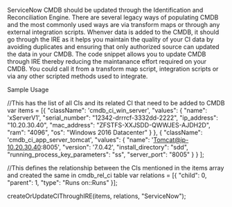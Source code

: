 ServiceNow CMDB should be updated through the Identification and Reconciliation Engine. There are several legacy ways of populating CMDB and the most commonly used ways are via transform maps or through any external integration scripts. Whenver data is added to the CMDB, it should go through the IRE as it helps you maintain the quality of your CI data by avoiding duplicates and ensuring that only authorized source can updated the data in your CMDB. The code snippet allows you to update CMDB through IRE thereby reducing the maintanance effort required on your CMDB. You could call it from a transform map script, integration scripts or via any other scripted methods used to integrate.

Sample Usage

//This has the list of all CIs and its related CI that need to be added to CMDB
var items = [{
        "className": 'cmdb_ci_win_server',
        "values": {
            "name": 'xServerV1',
            "serial_number": "12342-drrrcf-3332dd-2222",
            "ip_address": "10.20.30.40",
            "mac_address": "ZFSTFS-XXJSDD-QWWJES-AJDH2D",
            "ram": "4096",
            "os": "Windows 2016 Datacenter"
        }
    },
    {
        "className": 'cmdb_ci_app_server_tomcat',
        "values": {
            "name": 'Tomcat@ip-10.20.30.40:8005',
            "version": '7.0.42',
            "install_directory": "sdd",
            "running_process_key_parameters": "ss",
            "server_port": "8005"
        }
    }
];

//This defines the relationship between the CIs mentioned in the items array and created the same in cmdb_rel_ci table
var relations = [{
    "child": 0,
    "parent": 1,
    "type": "Runs on::Runs"
}];

createOrUpdateCIThroughIRE(items, relations, "ServiceNow");

